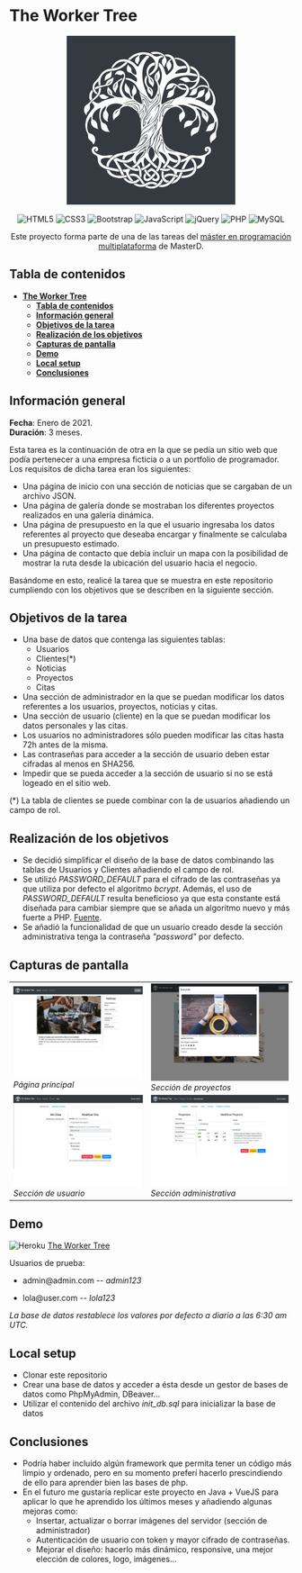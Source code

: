 # **The Worker Tree**

<div align="center">

![Image_text](https://github.com/suarezgarciaroberto/twt/blob/master/assets/images/logo-300.png)

  <div align="center">

  ![HTML5](https://img.shields.io/badge/html5-%23E34F26.svg?style=for-the-badge&logo=html5&logoColor=white)
  ![CSS3](https://img.shields.io/badge/css3-%231572B6.svg?style=for-the-badge&logo=css3&logoColor=white)
  ![Bootstrap](https://img.shields.io/badge/bootstrap-%23563D7C.svg?style=for-the-badge&logo=bootstrap&logoColor=white)
  ![JavaScript](https://img.shields.io/badge/javascript-%23323330.svg?style=for-the-badge&logo=javascript&logoColor=%23F7DF1E)
  ![jQuery](https://img.shields.io/badge/jquery-%230769AD.svg?style=for-the-badge&logo=jquery&logoColor=white)
  ![PHP](https://img.shields.io/badge/php-%23777BB4.svg?style=for-the-badge&logo=php&logoColor=white)
  ![MySQL](https://img.shields.io/badge/mysql-%2300f.svg?style=for-the-badge&logo=mysql&logoColor=white)

  </div>

Este proyecto forma parte de una de las tareas del <a href="https://www.masterd.es/master-en-programacion-web-y-movil">máster en programación multiplataforma</a> de MasterD.

</div>

## **Tabla de contenidos**

- [**The Worker Tree**](#the-worker-tree)
  - [**Tabla de contenidos**](#tabla-de-contenidos)
  - [**Información general**](#información-general)
  - [**Objetivos de la tarea**](#objetivos-de-la-tarea)
  - [**Realización de los objetivos**](#realización-de-los-objetivos)
  - [**Capturas de pantalla**](#capturas-de-pantalla)
  - [**Demo**](#demo)
  - [**Local setup**](#local-setup)
  - [**Conclusiones**](#conclusiones)

## **Información general**

**Fecha**: Enero de 2021.<br/>
**Duración**: 3 meses.<br/>

Esta tarea es la continuación de otra en la que se pedía un sitio web que podía pertenecer a una empresa ficticia o a un portfolio de programador. Los requisitos de dicha tarea eran los siguientes:
- Una página de inicio con una sección de noticias que se cargaban de un archivo JSON.
- Una página de galería donde se mostraban los diferentes proyectos realizados en una galería dinámica.
- Una página de presupuesto en la que el usuario ingresaba los datos referentes al proyecto que deseaba encargar y finalmente se calculaba un presupuesto estimado.
- Una página de contacto que debía incluir un mapa con la posibilidad de mostrar la ruta desde la ubicación del usuario hacia el negocio.

Basándome en esto, realicé la tarea que se muestra en este repositorio cumpliendo con los objetivos que se describen en la siguiente sección.

## **Objetivos de la tarea**

- Una base de datos que contenga las siguientes tablas:
  - Usuarios
  - Clientes(*)
  - Noticias
  - Proyectos
  - Citas
- Una sección de administrador en la que se puedan modificar los datos referentes a los usuarios, proyectos, noticias y citas.
- Una sección de usuario (cliente) en la que se puedan modificar los datos personales y las citas.
- Los usuarios no administradores sólo pueden modificar las citas hasta 72h antes de la misma.
- Las contraseñas para acceder a la sección de usuario deben estar cifradas al menos en SHA256.
- Impedir que se pueda acceder a la sección de usuario si no se está logeado en el sitio web.

(*) La tabla de clientes se puede combinar con la de usuarios añadiendo un campo de rol.

## **Realización de los objetivos**

- Se decidió simplificar el diseño de la base de datos combinando las tablas de Usuarios y Clientes añadiendo el campo de rol.
- Se utilizó _PASSWORD_DEFAULT_ para el cifrado de las contraseñas ya que utiliza por defecto el algoritmo _bcrypt_. Además, el uso de _PASSWORD_DEFAULT_ resulta beneficioso ya que esta constante está diseñada para cambiar siempre que se añada un algoritmo nuevo y más fuerte a PHP. <a href="https://www.php.net/manual/es/function.password-hash.php">Fuente</a>.
- Se añadió la funcionalidad de que un usuario creado desde la sección administrativa tenga la contraseña _"password"_ por defecto.

## **Capturas de pantalla**

<table style="border: none;">
  <tr>
    <td><img src="readme_images/home_screenshot.png" width="350" /><br><i>Página principal</i></td>
    <td><img src="readme_images/projects_screenshot.png" width="350" /><br><i>Sección de proyectos</i></td>
  </tr>
  <tr>
    <td><img src="readme_images/user_screenshot.png" width="350" /><br><i>Sección de usuario</i></td>
    <td><img src="readme_images/admin_screenshot.png" width="350" /><br><i>Sección administrativa</i></td>
  </tr>
</table>

## **Demo**

![Heroku](https://pyheroku-badge.herokuapp.com/?app=theworkertree&style=plastic) <a href="https://theworkertree.herokuapp.com/">The Worker Tree</a>

Usuarios de prueba:

- <p>admin@admin.com -- <i>admin123</i></p>
- <p>lola@user.com -- <i>lola123</i></p>

_La base de datos restablece los valores por defecto a diario a las 6:30 am UTC._

## **Local setup**

- Clonar este repositorio
- Crear una base de datos y acceder a ésta desde un gestor de bases de datos como PhpMyAdmin, DBeaver...
- Utilizar el contenido del archivo _init_db.sql_ para inicializar la base de datos

## **Conclusiones**

- Podría haber incluido algún framework que permita tener un código más limpio y ordenado, pero en su momento preferí hacerlo prescindiendo de ello para aprender bien las bases de php.
- En el futuro me gustaría replicar este proyecto en Java + VueJS para aplicar lo que he aprendido los últimos meses y añadiendo algunas mejoras como:
  - Insertar, actualizar o borrar imágenes del servidor (sección de administrador)
  - Autenticación de usuario con token y mayor cifrado de contraseñas.
  - Mejorar el diseño: hacerlo más dinámico, responsive, una mejor elección de colores, logo, imágenes...
